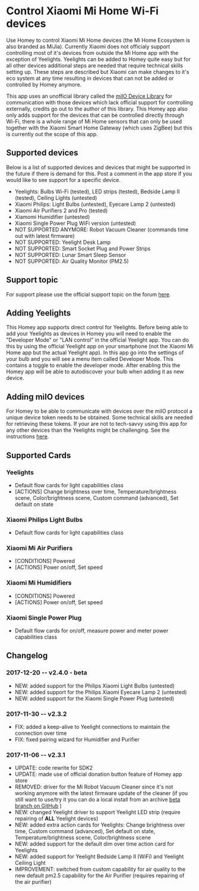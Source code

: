# Control Xiaomi Mi Home Wi-Fi devices
Use Homey to control Xiaomi Mi Home devices (the Mi Home Ecosystem is also branded as MiJia). Currently Xiaomi does not officialy support controlling most of it's devices from outside the Mi Home app with the exception of Yeelights. Yeelights can be added to Homey quite easy but for all other devices additional steps are needed that require technical skills setting up. These steps are described but Xiaomi can make changes to it's eco system at any time resulting in devices that can not be added or controlled by Homey anymore.

This app uses an unofficial library called the [miIO Device Library](https://github.com/aholstenson/miio) for communication with those devices which lack official support for controlling externally, credits go out to the author of this library. This Homey app also only adds support for the devices that can be controlled directly through Wi-Fi, there is a whole range of Mi Home sensors that can only be used together with the Xiaomi Smart Home Gateway (which uses ZigBee) but this is currently out the scope of this app.

## Supported devices
Below is a list of  supported devices and devices that might be supported in the future if there is demand for this. Post a comment in the app store if you would like to see support for a specific device.
* Yeelights: Bulbs Wi-Fi (tested), LED strips (tested), Bedside Lamp II (tested), Ceiling Lights (untested)
* Xiaomi Philips: Light Bulbs (untested), Eyecare Lamp 2 (untested)
* Xiaomi Air Purifiers 2 and Pro (tested)
* Xiamomi Humidifier (untested)
* Xiaomi Single Power Plug WiFi version (untested)
* NOT SUPPORTED ANYMORE: Robot Vacuum Cleaner (commands time out with latest firmware)
* NOT SUPPORTED: Yeelight Desk Lamp
* NOT SUPPORTED: Smart Socket Plug and Power Strips
* NOT SUPPORTED: Lunar Smart Sleep Sensor
* NOT SUPPORTED: Air Quality Monitor (PM2.5)

## Support topic
For support please use the official support topic on the forum [here](https://forum.athom.com/discussion/3295/).

## Adding Yeelights
This Homey app supports direct control for Yeelights. Before being able to add your Yeelights as devices in Homey you will need to enable the "Developer Mode" or "LAN control" in the official Yeelight app. You can do this by using the official Yeelight app on your smartphone (not the Xiaomi Mi Home app but the actual Yeelight app). In this app go into the settings of your bulb and you will see a menu item called Developer Mode. This contains a toggle to enable the developer mode. After enabling this the Homey app will be able to autodiscover your bulb when adding it as new device.

## Adding miIO devices
For Homey to be able to communicate with devices over the miIO protocol a unique device token needs to be obtained. Some technical skills are needed for retrieving these tokens. If your are not to tech-savvy using this app for any other devices than the Yeelights might be challenging. See the instructions [here](https://github.com/jghaanstra/com.xiaomi-miio/blob/master/docs/obtain_token.md).

## Supported Cards
### Yeelights
* Default flow cards for light capabilities class
* [ACTIONS] Change brightness over time, Temperature/brightness scene, Color/brightness scene, Custom command (advanced), Set default on state

### Xiaomi Philips Light Bulbs
* Default flow cards for light capabilities class

### Xiaomi Mi Air Purifiers
* [CONDITIONS] Powered
* [ACTIONS] Power on/off, Set speed

### Xiaomi Mi Humidifiers
* [CONDITIONS] Powered
* [ACTIONS] Power on/off, Set speed

### Xiaomi Single Power Plug
* Default flow cards for on/off, measure power and meter power capabilities class

## Changelog
### 2017-12-20 -- v2.4.0 - beta
* NEW: added support for the Philips Xiaomi Light Bulbs (untested)
* NEW: added support for the Philips Xiaomi Eyecare Lamp 2 (untested)
* NEW: added support for the Xiaomi Single Power Plug (untested)

### 2017-11-30 -- v2.3.2
* FIX: added a keep-alive to Yeelight connections to maintain the connection over time
* FIX: fixed pairing wizard for Humidifier and Purifier

### 2017-11-06 -- v2.3.1
* UPDATE: code rewrite for SDK2
* UPDATE: made use of official donation button feature of Homey app store
* REMOVED: driver for the Mi Robot Vacuum Cleaner since it's not working anymore with the latest firmware update of the cleaner (if you still want to use/try it you can do a local install from an archive [beta branch on GitHub](https://github.com/jghaanstra/com.xiaomi-miio/releases/tag/2.3.1-beta) )
* NEW: changed Yeelight driver to support Yeelight LED strip (require repairing of **ALL** Yeelight devices)
* NEW: added extra action cards for Yeelights: Change brightness over time, Custom command (advanced), Set default on state, Temperature/brightness scene, Color/brightness scene
* NEW: added support for the default dim over time action card for Yeelights
* NEW: added support for Yeelight Bedside Lamp II (WiFi) and Yeelight Ceiling Light
* IMPROVEMENT: switched from custom capability for air quality to the new default pm2.5 capability for the Air Purifier (requires repairing of the air purifier)
